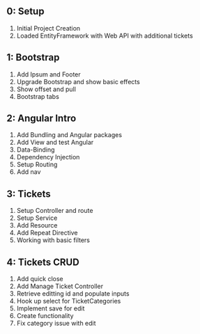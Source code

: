 ## 0: Setup
1. Initial Project Creation
2. Loaded EntityFramework with Web API with additional tickets

## 1: Bootstrap
1. Add Ipsum and Footer
2. Upgrade Bootstrap and show basic effects
3. Show offset and pull
4. Bootstrap tabs

## 2: Angular Intro
1. Add Bundling and Angular packages
2. Add View and test Angular
3. Data-Binding
4. Dependency Injection
5. Setup Routing
6. Add nav

## 3: Tickets
1. Setup Controller and route
2. Setup Service
3. Add Resource
4. Add Repeat Directive
5. Working with basic filters

## 4: Tickets CRUD
1. Add quick close
2. Add Manage Ticket Controller
3. Retrieve editting id and populate inputs
4. Hook up select for TicketCategories
5. Implement save for edit
6. Create functionality
7. Fix category issue with edit
